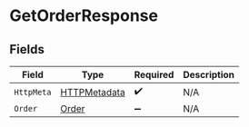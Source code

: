 # GetOrderResponse


## Fields

| Field                                                   | Type                                                    | Required                                                | Description                                             |
| ------------------------------------------------------- | ------------------------------------------------------- | ------------------------------------------------------- | ------------------------------------------------------- |
| `HttpMeta`                                              | [HTTPMetadata](../../Models/Components/HTTPMetadata.md) | :heavy_check_mark:                                      | N/A                                                     |
| `Order`                                                 | [Order](../../Models/Components/Order.md)               | :heavy_minus_sign:                                      | N/A                                                     |